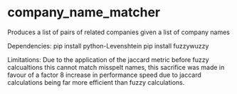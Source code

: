 # company_name_matcher
Produces a list of pairs of related companies given a list of company names

Dependencies:
pip install python-Levenshtein
pip install fuzzywuzzy

Limitations:
Due to the application of the jaccard metric before fuzzy calcualtions this cannot match misspelt names, this sacrifice was made in favour of a factor 8 increase in performance speed due to jaccard calculations being far more efficient than fuzzy calculations.
